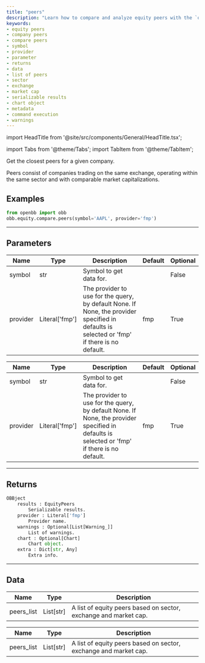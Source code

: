 ```yaml
---
title: "peers"
description: "Learn how to compare and analyze equity peers with the `obb.equity.compare.peers`  function. This function allows you to retrieve a list of company peers based on  symbol, sector, exchange, and market cap. Understand the parameters, returns, and  data structure provided by this function."
keywords:
- equity peers
- company peers
- compare peers
- symbol
- provider
- parameter
- returns
- data
- list of peers
- sector
- exchange
- market cap
- serializable results
- chart object
- metadata
- command execution
- warnings
---
```


import HeadTitle from '@site/src/components/General/HeadTitle.tsx';

<HeadTitle title="equity/compare/peers - Reference | OpenBB Platform Docs" />

<!-- markdownlint-disable MD012 MD031 MD033 -->

import Tabs from '@theme/Tabs';
import TabItem from '@theme/TabItem';

Get the closest peers for a given company.

Peers consist of companies trading on the same exchange, operating within the same sector
and with comparable market capitalizations.


Examples
--------

```python
from openbb import obb
obb.equity.compare.peers(symbol='AAPL', provider='fmp')
```

---

## Parameters

<Tabs>

<TabItem value='standard' label='standard'>

| Name | Type | Description | Default | Optional |
| ---- | ---- | ----------- | ------- | -------- |
| symbol | str | Symbol to get data for. |  | False |
| provider | Literal['fmp'] | The provider to use for the query, by default None. If None, the provider specified in defaults is selected or 'fmp' if there is no default. | fmp | True |
</TabItem>

<TabItem value='fmp' label='fmp'>

| Name | Type | Description | Default | Optional |
| ---- | ---- | ----------- | ------- | -------- |
| symbol | str | Symbol to get data for. |  | False |
| provider | Literal['fmp'] | The provider to use for the query, by default None. If None, the provider specified in defaults is selected or 'fmp' if there is no default. | fmp | True |
</TabItem>

</Tabs>

---

## Returns

```python wordwrap
OBBject
    results : EquityPeers
        Serializable results.
    provider : Literal['fmp']
        Provider name.
    warnings : Optional[List[Warning_]]
        List of warnings.
    chart : Optional[Chart]
        Chart object.
    extra : Dict[str, Any]
        Extra info.

```

---

## Data

<Tabs>

<TabItem value='standard' label='standard'>

| Name | Type | Description |
| ---- | ---- | ----------- |
| peers_list | List[str] | A list of equity peers based on sector, exchange and market cap. |
</TabItem>

<TabItem value='fmp' label='fmp'>

| Name | Type | Description |
| ---- | ---- | ----------- |
| peers_list | List[str] | A list of equity peers based on sector, exchange and market cap. |
</TabItem>

</Tabs>

